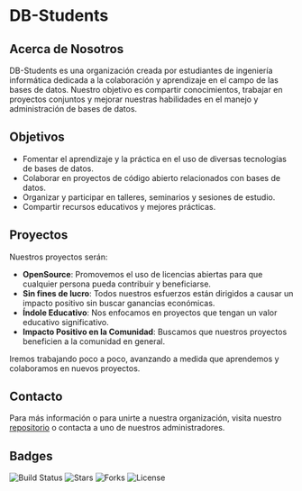 # DB-Students

## Acerca de Nosotros
DB-Students es una organización creada por estudiantes de ingeniería informática dedicada a la colaboración y aprendizaje en el campo de las bases de datos. Nuestro objetivo es compartir conocimientos, trabajar en proyectos conjuntos y mejorar nuestras habilidades en el manejo y administración de bases de datos.

## Objetivos
- Fomentar el aprendizaje y la práctica en el uso de diversas tecnologías de bases de datos.
- Colaborar en proyectos de código abierto relacionados con bases de datos.
- Organizar y participar en talleres, seminarios y sesiones de estudio.
- Compartir recursos educativos y mejores prácticas.

## Proyectos
Nuestros proyectos serán:
- **OpenSource**: Promovemos el uso de licencias abiertas para que cualquier persona pueda contribuir y beneficiarse.
- **Sin fines de lucro**: Todos nuestros esfuerzos están dirigidos a causar un impacto positivo sin buscar ganancias económicas.
- **Índole Educativo**: Nos enfocamos en proyectos que tengan un valor educativo significativo.
- **Impacto Positivo en la Comunidad**: Buscamos que nuestros proyectos beneficien a la comunidad en general.

Iremos trabajando poco a poco, avanzando a medida que aprendemos y colaboramos en nuevos proyectos.

## Contacto
Para más información o para unirte a nuestra organización, visita nuestro [repositorio](https://github.com/DB-Students) o contacta a uno de nuestros administradores.

## Badges
![Build Status](https://img.shields.io/github/actions/workflow/status/DB-Students/.github/ci.yml)
![Stars](https://img.shields.io/github/stars/DB-Students/.github)
![Forks](https://img.shields.io/github/forks/DB-Students/.github)
![License](https://img.shields.io/github/license/DB-Students/.github)
